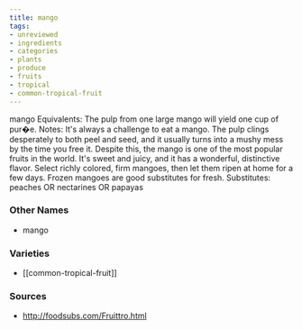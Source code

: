 ```yaml
---
title: mango
tags:
- unreviewed
- ingredients
- categories
- plants
- produce
- fruits
- tropical
- common-tropical-fruit
---
```

mango Equivalents: The pulp from one large mango will yield one cup of pur�e. Notes: It's always a challenge to eat a mango. The pulp clings desperately to both peel and seed, and it usually turns into a mushy mess by the time you free it. Despite this, the mango is one of the most popular fruits in the world. It's sweet and juicy, and it has a wonderful, distinctive flavor. Select richly colored, firm mangoes, then let them ripen at home for a few days. Frozen mangoes are good substitutes for fresh. Substitutes: peaches OR nectarines OR papayas

### Other Names

* mango

### Varieties

* [[common-tropical-fruit]]

### Sources
* http://foodsubs.com/Fruittro.html
